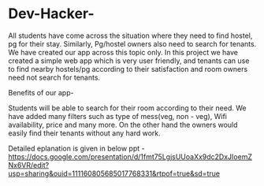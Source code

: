 # Dev-Hacker-

All students have come across the situation where they need to find hostel, pg for their stay. Similarly, Pg/hostel owners also need to search for tenants. We have created our app
across this topic only. In this project we have created a simple web app which is very user friendly, and tenants can use to find nearby hostels/pg according to their 
satisfaction and room owners need not search for tenants.

Benefits of our app-

Students will be able to search for their room according to their need. We have added many filters such as type of mess(veg, non - veg), Wifi availability, price and many more.
On the other hand the owners would easily find their tenants without any hard work.

Detailed eplanation is given in below ppt - 
https://docs.google.com/presentation/d/1fmt75LgjsUUoaXx9dc2DxJIoemZNx6VR/edit?usp=sharing&ouid=111160805685017768331&rtpof=true&sd=true
